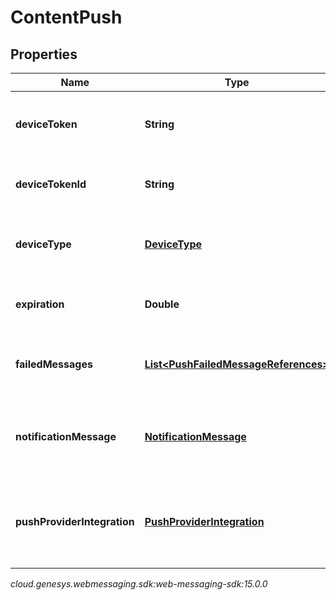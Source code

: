 # ContentPush


## Properties

| Name | Type | Description | Notes |
| ------------ | ------------- | ------------- | ------------- |
| **deviceToken** | **String** | device token from the notification provider |  |
| **deviceTokenId** | **String** | Unique Id of the device token |  |
| **deviceType** | [**DeviceType**](DeviceType) | The device type used to send the push notification |  |
| **expiration** | **Double** | The time to live of the pushed message |  |
| **failedMessages** | [**List&lt;PushFailedMessageReferences&gt;**](PushFailedMessageReferences) | MessageIds failed to be sent which trigger the push event |  |
| **notificationMessage** | [**NotificationMessage**](NotificationMessage) | Title and body localized according to deployment |  |
| **pushProviderIntegration** | [**PushProviderIntegration**](PushProviderIntegration) | push provider integrations details configured on the deployment |  |




_cloud.genesys.webmessaging.sdk:web-messaging-sdk:15.0.0_
